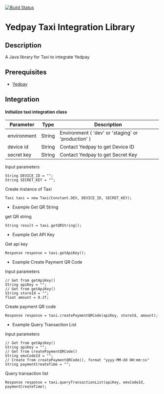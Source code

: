 [![Build Status](https://travis-ci.org/yedpay/taxi-integration.svg?branch=mater)](https://travis-ci.org/yedpay/taxi-integration)

# Yedpay Taxi Integration Library

## Description

A Java library for Taxi to integrate Yedpay

## Prerequisites
* [Yedpay](https://www.yedpay.com/)

## Integration

#### Initialize taxi integration class
| Parameter | Type | Description |
| --- | --- | --- |
| environment | String | Environment ( 'dev' or 'staging' or 'production' )|
| device id | String | Contact Yedpay to get Device ID|
| secret key | String | Contact Yedpay to get Secret Key|

Input parameters

    String DEVICE_ID = "";		
    String SECRET_KEY = "";

Create instance of Taxi

	Taxi taxi = new Taxi(Constant.DEV, DEVICE_ID, SECRET_KEY);
	
* Example Get QR String

get QR string

	String result = taxi.getQRString();
	
* Example Get API Key

Get api key

	Response response = taxi.getApiKey();
	
* Example Create Payment QR Code

Input parameters

	// Get from getApiKey()
	String apiKey = "";
	// Get from getApiKey()
	String storeId = "";
	float amount = 0.2f;
	
	
Create payment QR code

	Response response = taxi.createPaymentQRCode(apiKey, storeId, amount);


* Example Query Transaction List

Input parameters

	// Get from getApiKey()
	String apiKey = "";
	// Get from createPaymentQRCode()	
	String emvCodeId = "";
	// Create from createPaymentQRCode(), format "yyyy-MM-dd HH:mm:ss"
	String paymentCreateTime = "";	
	
	
Query transaction list

	Response response = taxi.queryTransactionList(apiKey, emvCodeId, paymentCreateTime);
	
